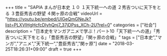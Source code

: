 +++
title =  "SAPIA まんが日本史 １０ １天下統一への道 ２秀吉ついに天下をとる ３豊臣秀吉の野望 ４関ヶ原の合戦"
videoUrl = "https://youtu.be/embed/UIGeQmGNeJk?list=PLXVIHgHcfcDlyhQnj7_37jDPss_XCh-2U?rel=0"
categories = ["社会"]
description = "日本史をマンガアニメで学ぶ！パート10「天下統一への道」「秀吉ついに天下をとる」「豊臣秀吉の野望」「関ヶ原の合戦」"
tags = ["日本史","マンガ","アニメ","天下統一","豊臣秀吉","関ヶ原"]
date = "2018-03-25T18:26:31+09:00"
draft = true
+++

